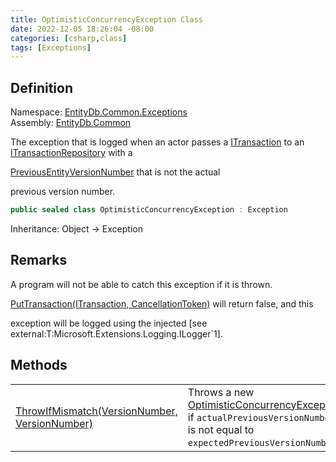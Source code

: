 ```yaml
---
title: OptimisticConcurrencyException Class
date: 2022-12-05 18:26:04 -08:00
categories: [csharp,class]
tags: [Exceptions]
---
```


## Definition
Namespace: <a href='/posts/csharp.namespace.entitydb.common.exceptions/'>EntityDb.Common.Exceptions</a><br />
Assembly: <a href='/posts/csharp.assembly.entitydb.common/'>EntityDb.Common</a><br />

The exception that is logged when an actor passes a <a href='/posts/csharp.interface.entitydb.abstractions.transactions.itransaction/'>ITransaction</a> to an
<a href='/posts/csharp.interface.entitydb.abstractions.transactions.itransactionrepository/'>ITransactionRepository</a> with a
<!--/posts/csharp.notimplemented.entitydb.abstractions.transactions.steps.iappendcommandtransactionstep.previousentityversionnumber/--><a href='#'>PreviousEntityVersionNumber</a> that is not the actual
previous version number.

```cs
public sealed class OptimisticConcurrencyException : Exception
```
Inheritance: Object &rarr; Exception
## Remarks

A program will not be able to catch this exception if it is thrown.
<!--/posts/csharp.notimplemented.entitydb.abstractions.transactions.itransactionrepository.puttransaction/--><a href='#'>PutTransaction(ITransaction, CancellationToken)</a> will return false, and this
exception will be logged using the injected [see external:T:Microsoft.Extensions.Logging.ILogger`1].

## Methods
<table><tr><td><!--/posts/csharp.notimplemented.entitydb.common.exceptions.optimisticconcurrencyexception.throwifmismatch/--><a href='#'>ThrowIfMismatch(VersionNumber, VersionNumber)</a></td><td>
Throws a new <a href='/posts/csharp.class.entitydb.common.exceptions.optimisticconcurrencyexception/'>OptimisticConcurrencyException</a> if <code class='language-plaintext highlighter-rouge'>actualPreviousVersionNumber</code>
is not equal to <code class='language-plaintext highlighter-rouge'>expectedPreviousVersionNumber</code>.
</td></tr></table>
